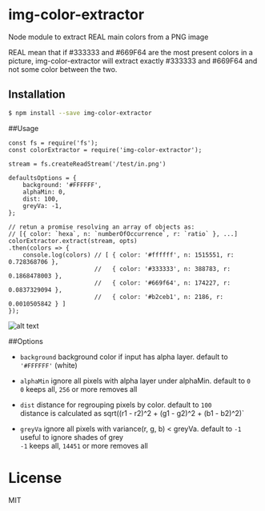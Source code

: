 # img-color-extractor
Node module to extract REAL main colors from a PNG image

REAL mean that if #333333 and #669F64 are the most present colors in a picture,
img-color-extractor will extract exactly #333333 and #669F64 and not some color between the two.

## Installation

```sh
$ npm install --save img-color-extractor
```

##Usage

```
const fs = require('fs');
const colorExtractor = require('img-color-extractor');

stream = fs.createReadStream('/test/in.png')

defaultsOptions = {
    background: '#FFFFFF',
    alphaMin: 0,
    dist: 100,
    greyVa: -1,
};

// retun a promise resolving an array of objects as:
// [{ color: `hexa`, n: `numberOfOccurrence`, r: `ratio` }, ...]
colorExtractor.extract(stream, opts)
.then(colors => {
    console.log(colors) // [ { color: '#ffffff', n: 1515551, r: 0.728368706 },
                        //   { color: '#333333', n: 388783, r: 0.1868478003 },
                        //   { color: '#669f64', n: 174227, r: 0.0837329094 },
                        //   { color: '#b2ceb1', n: 2186, r: 0.0010505842 } ]
});
```
 
![alt text](https://github.com/adboul/img-color-extractor/blob/master/test/out.png?raw=true "NodeJS logo")

##Options
* `background` background color if input has alpha layer. default to `'#FFFFFF'` (white)

* `alphaMin` ignore all pixels with alpha layer under alphaMin. default to `0`<br>
 `0` keeps all, `256` or more removes all 

* `dist` distance for regrouping pixels by color. default to `100`<br>
distance is calculated as sqrt((r1 - r2)^2  + (g1 - g2)^2 + (b1 - b2)^2)`

* `greyVa` ignore all pixels with variance(r, g, b) < greyVa. default to `-1`<br>
useful to ignore shades of grey<br>
`-1` keeps all, `14451` or more removes all 

# License

MIT
